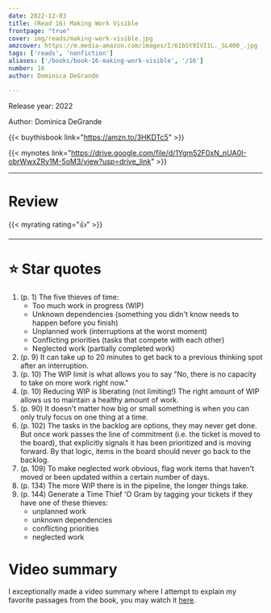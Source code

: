 ```yaml
---
date: 2022-12-03
title: (Read 16) Making Work Visible
frontpage: "true"
cover: img/reads/making-work-visible.jpg
amzcover: https://m.media-amazon.com/images/I/61bSt9IVI1L._SL400_.jpg
tags: ['reads', 'nonfiction']
aliases: ['/books/book-16-making-work-visible', '/16']
number: 16
author: Dominica DeGrande

---
```


Release year: 2022

Author: Dominica DeGrande

{{< buythisbook link="https://amzn.to/3HKDTc5" >}}

{{< mynotes link="https://drive.google.com/file/d/1Ygm52F0xN_nUA0I-obrWwxZRy1M-5oM3/view?usp=drive_link" >}}

---

# Review

{{< myrating rating="👍" >}}

---

# :star: Star quotes
1. (p. 1) The five thieves of time:
    - Too much work in progress (WIP)
    - Unknown dependencies (something you didn't know needs to happen
      before you finish)
    - Unplanned work (interruptions at the worst moment)
    - Conflicting priorities (tasks that compete with each other)
    - Neglected work (partially completed work)
1. (p. 9) It can take up to 20 minutes to get back to a previous
   thinking spot after an interruption.
1. (p. 10) The WIP limit is what allows you to say "No, there is no
   capacity to take on more work right now."
1. (p. 10) Reducing WIP is liberating (not limiting!) The right amount
   of WIP allows us to maintain a healthy amount of work.
1. (p. 90) It doesn't matter how big or small something is when you can
   only truly focus on one thing at a time.
1. (p. 102) The tasks in the backlog are options, they may never get
   done. But once work passes the line of commitment (i.e. the ticket is
   moved to the board), that explicitly signals it has been prioritized
   and is moving forward. By that logic, items in the board should never
   go back to the backlog.
1. (p. 109) To make neglected work obvious, flag work items that haven't
   moved or been updated within a certain number of days.
1. (p. 134) The more WIP there is in the pipeline, the longer things
   take.
1. (p. 144) Generate a Time Thief 'O Gram by tagging your tickets if
   they have one of these thieves:
    - unplanned work
    - unknown dependencies
    - conflicting priorities
    - neglected work

# Video summary

I exceptionally made a video summary where I attempt to explain my favorite
passages from the book, you may watch it
[here](https://www.youtube.com/watch?v=GXTWeIVAfAU).
